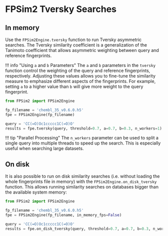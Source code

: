# FPSim2 Tversky Searches

## In memory

Use the `FPSim2Engine.tversky` function to run Tversky asymmetric searches. The Tversky similarity coefficient is a generalization of the Tanimoto coefficient that allows asymmetric weighting between query and reference fingerprints.


!!! info "Using `a` and `b` Parameters"
    The `a` and `b` parameters in the `tversky` function control the weighting of the query and reference fingerprints, respectively. Adjusting these values allows you to fine-tune the similarity measure to emphasize different aspects of the fingerprints. For example, setting `a` to a higher value than `b` will give more weight to the query fingerprint.

```python
from FPSim2 import FPSim2Engine

fp_filename = 'chembl_35_v0.6.0.h5'
fpe = FPSim2Engine(fp_filename)

query = 'CC(=O)Oc1ccccc1C(=O)O'
results = fpe.tversky(query, threshold=0.7, a=0.7, b=0.3, n_workers=1)
```

!!! tip "Parallel Processing"
    The `n_workers` parameter can be used to split a single query into multiple threads to speed up the search.
    This is especially useful when searching large datasets.

## On disk

It is also possible to run on disk similarity searches (i.e. without loading the whole fingerprints file in memory) with the `FPSim2Engine.on_disk_tversky` function. This allows running similarity searches on databases bigger than the available system memory:

```python
from FPSim2 import FPSim2Engine

fp_filename = 'chembl_35_v0.6.0.h5'
fpe = FPSim2Engine(fp_filename, in_memory_fps=False)

query = 'CC(=O)Oc1ccccc1C(=O)O'
results = fpe.on_disk_tversky(query, threshold=0.7, a=0.7, b=0.3, n_workers=1)
```

